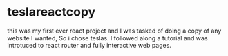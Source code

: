 # teslareactcopy
this was my first ever react project and I was tasked of doing a copy of any website I wanted, So i chose teslas. 
I followed along a tutorial and was introtuced to react router and fully interactive web pages.
